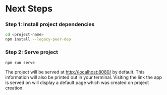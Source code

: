 # Next Steps

### Step 1: Install project dependencies

```bash
cd <project-name>
npm install --legacy-peer-dep
```

### Step 2: Serve project

```bash
npm run serve
```

The project will be served at [http://localhost:8080/](http://localhost:8080/) by default. This information will also be printed out in your terminal. Visiting the link the app is served on will display a default page which was created on project creation.

